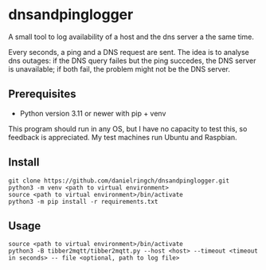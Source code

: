 # dnsandpinglogger

A small tool to log availability of a host and the dns server a the same time.

Every seconds, a ping and a DNS request are sent. The idea is to analyse dns outages: if the DNS query failes but the ping succedes, the DNS server is unavailable; if both fail, the problem might not be the DNS server.

## **Prerequisites**

- Python version 3.11 or newer with pip + venv

This program should run in any OS, but I have no capacity to test this, so feedback is appreciated. My test machines run Ubuntu and Raspbian.

## **Install**

```
git clone https://github.com/danielringch/dnsandpinglogger.git
python3 -m venv <path to virtual environment>
source <path to virtual environment>/bin/activate
python3 -m pip install -r requirements.txt
```

## **Usage**

```
source <path to virtual environment>/bin/activate
python3 -B tibber2mqtt/tibber2mqtt.py --host <host> --timeout <timeout in seconds> -- file <optional, path to log file>
```
